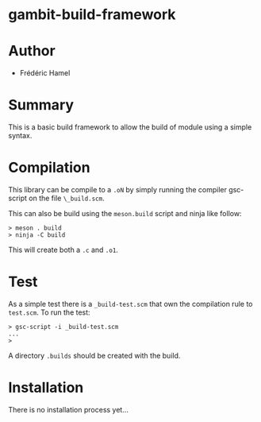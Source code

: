 # gambit-build-framework
Author
======
- Frédéric Hamel

Summary
=======
This is a basic build framework to allow the build
of module using a simple syntax.

Compilation
===========
This library can be compile to a `.oN` by simply running
the compiler gsc-script on the file `\_build.scm`.

This can also be build using the `meson.build` script
and ninja like follow:
```
> meson . build
> ninja -C build
```

This will create both a `.c` and `.o1`.

Test
====
As a simple test there is a `_build-test.scm` that own the compilation rule to `test.scm`.
To run the test:
```
> gsc-script -i _build-test.scm
...
>
```
A directory `.builds` should be created with the build.

Installation
============
There is no installation process yet...
